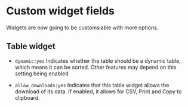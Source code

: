 # Custom widget fields

Widgets are now going to be customsiable with more options.

## Table widget

* `dynamic:yes` 
Indicates whether the table should be a dynamic table, 
which means it can be sorted. Other features may depend on this
setting being enabled

* `allow_downloads:yes`
Indicates that this table widget allows the download of its data. If
enabled, it allows for CSV, Print and Copy to clipboard. 

 

